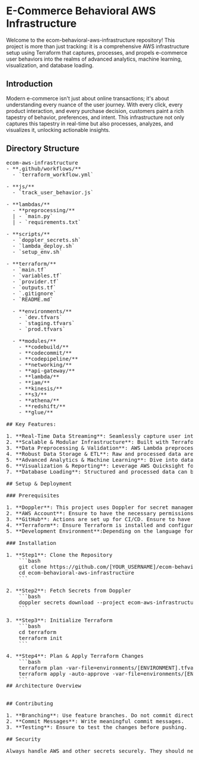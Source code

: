 # E-Commerce Behavioral AWS Infrastructure
Welcome to the ecom-behavioral-aws-infrastructure repository! This project is more than just tracking: it is a comprehensive AWS infrastructure setup using Terraform that captures, processes, and propels e-commerce user behaviors into the realms of advanced analytics, machine learning, visualization, and database loading.

## Introduction
Modern e-commerce isn't just about online transactions; it's about understanding every nuance of the user journey. With every click, every product interaction, and every purchase decision, customers paint a rich tapestry of behavior, preferences, and intent. This infrastructure not only captures this tapestry in real-time but also processes, analyzes, and visualizes it, unlocking actionable insights.

## Directory Structure

<pre>
ecom-aws-infrastructure
- **.github/workflows/**
  - `terraform_workflow.yml`
  
- **js/**
  - `track_user_behavior.js`
  
- **lambdas/**
  - **preprocessing/**
  | - `main.py`
  | - `requirements.txt`

- **scripts/**
  - `doppler_secrets.sh`
  - `lambda_deploy.sh`
  - `setup_env.sh`
  
- **terraform/**
  - `main.tf`
  - `variables.tf`
  - `provider.tf`
  - `outputs.tf`
  - `.gitignore`
  - `README.md`
  
  - **environments/**
    - `dev.tfvars`
    - `staging.tfvars`
    - `prod.tfvars`
    
  - **modules/**
    - **codebuild/**
    - **codecommit/**
    - **codepipeline/**
    - **networking/**
    - **api-gateway/**
    - **lambda/**
    - **iam/**
    - **kinesis/**
    - **s3/**
    - **athena/**
    - **redshift/**
    - **glue/**  
        
## Key Features:

1. **Real-Time Data Streaming**: Seamlessly capture user interactions across e-commerce platforms and stream the data in real time.
2. **Scalable & Modular Infrastructure**: Built with Terraform, the architecture ensures modularity, repeatability, and scalability across diverse AWS environments (dev, staging, prod).
3. **Data Preprocessing & Validation**: AWS Lambda preprocesses, validates, and formats raw behavioral data before streaming, ensuring quality and consistency.
4. **Robust Data Storage & ETL**: Raw and processed data are stored securely in AWS S3. Using AWS Glue, the data undergoes ETL processes to become structured and ready for advanced analytics.
5. **Advanced Analytics & Machine Learning**: Dive into data-driven insights with tools like AWS Redshift and SageMaker. Apply machine learning models to predict user behaviors, preferences, and potential churn.
6. **Visualization & Reporting**: Leverage AWS Quicksight for intuitive data visualizations, dashboards, and reports, making data interpretation easy and actionable.
7. **Database Loading**: Structured and processed data can be seamlessly loaded into databases, ensuring the data is ready for any further applications or analysis.

## Setup & Deployment

### Prerequisites

1. **Doppler**: This project uses Doppler for secret management. Ensure to have access to the required secrets in Doppler and Configure secrets in Doppler for dev, staging, and prod environments.
2. **AWS Account**: Ensure to have the necessary permissions on AWS to create and manage resources.
3. **GitHub**: Actions are set up for CI/CD. Ensure to have the `DOPPLER_CI_TOKEN` secret set up in your repository's secrets.
4. **Terraform**: Ensure Terraform is installed and configured remote state storage(AWS s3)
5. **Development Environment**:Depending on the language for Lambda functions, ensure SDKs/runtimes are set up(Python)

### Installation 

1. **Step1**: Clone the Repository
    ```bash
    git clone https://github.com/[YOUR_USERNAME]/ecom-behavioral-aws-infrastructure.git
    cd ecom-behavioral-aws-infrastructure
    ```

2. **Step2**: Fetch Secrets from Doppler
    ```bash
    doppler secrets download --project ecom-aws-infrastructure --config [ENVIRONMENT] --format env
    ```

3. **Step3**: Initialize Terraform
    ```bash
    cd terraform
    terraform init
    ```

4. **Step4**: Plan & Apply Terraform Changes
    ```bash
    terraform plan -var-file=environments/[ENVIRONMENT].tfvars
    terraform apply -auto-approve -var-file=environments/[ENVIRONMENT].tfvars
    ```
## Architecture Overview


## Contributing

1. **Branching**: Use feature branches. Do not commit directly to `main`.
2. **Commit Messages**: Write meaningful commit messages.
3. **Testing**: Ensure to test the changes before pushing.

## Security

Always handle AWS and other secrets securely. They should never be hardcoded in scripts, exposed in logs, or stored in persistent storage without encryption.
